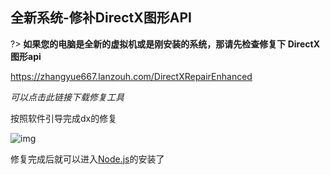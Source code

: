 ## 全新系统-修补DirectX图形API

?> **如果您的电脑是全新的虚拟机或是刚安装的系统，那请先检查修复下 DirectX图形api**

https://zhangyue667.lanzouh.com/DirectXRepairEnhanced

*可以点击此链接下载修复工具*

按照软件引导完成dx的修复

![img](https://docs-1317895529.cos.ap-guangzhou.myqcloud.com/img32.png ':size=70%')

修复完成后就可以进入[Node.js](p1/p1.md)的安装了